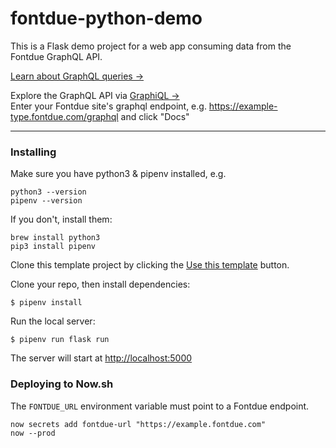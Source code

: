 # fontdue-python-demo

This is a Flask demo project for a web app consuming data from the Fontdue GraphQL API.

[Learn about GraphQL queries →](https://graphql.org/learn/queries/)

Explore the GraphQL API via [GraphiQL →](https://www.electronjs.org/apps/graphiql) \
Enter your Fontdue site's graphql endpoint, e.g. https://example-type.fontdue.com/graphql and click "Docs"

---

### Installing

Make sure you have python3 & pipenv installed, e.g.

``` shell
python3 --version
pipenv --version
```

If you don't, install them:

```shell
brew install python3
pip3 install pipenv
```

Clone this template project by clicking the
[Use this template](https://github.com/fontdue/fontdue-python-demo/generate)
button.

Clone your repo, then install dependencies:

```shell
$ pipenv install
```

Run the local server:

```
$ pipenv run flask run
```

The server will start at [http://localhost:5000](http://localhost:5000)


### Deploying to Now.sh

The `FONTDUE_URL` environment variable must point to a Fontdue endpoint.

``` shell
now secrets add fontdue-url "https://example.fontdue.com"
now --prod
```
